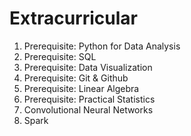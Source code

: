 # Extracurricular

  1. Prerequisite: Python for Data Analysis
  2. Prerequisite: SQL
  3. Prerequisite: Data Visualization
  4. Prerequisite: Git & Github
  5. Prerequisite: Linear Algebra
  6. Prerequisite: Practical Statistics
  7. Convolutional Neural Networks
  8. Spark
